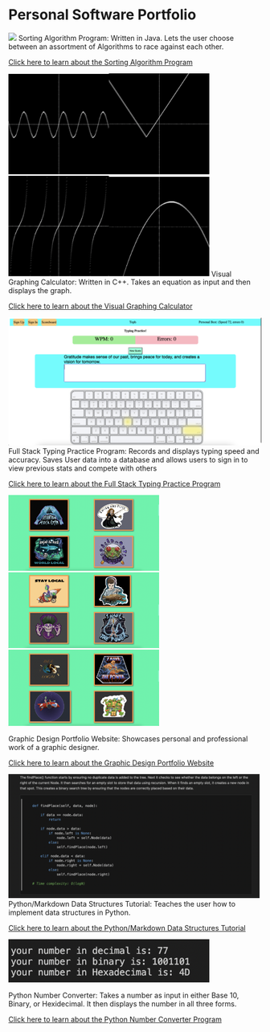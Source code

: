 # Personal Software Portfolio

![](SortingAlgorithm/src/main/resources/Sort.gif)
Sorting Algorithm Program: Written in Java. Lets the user choose between an assortment of Algorithms to race against each other.

[Click here to learn about the Sorting Algorithm Program](./SortingAlgorithm/)

<img src="./VisualGraph/photos/Sin.png" width=200><img src="./VisualGraph/photos/AbsoluteValue.png" width=200><img src="./VisualGraph/photos/Tangent.png" width=200><img src="./VisualGraph/photos/Quadratic.png" width=200>
Visual Graphing Calculator: Written in C++. Takes an equation as input and then displays the graph.

[Click here to learn about the Visual Graphing Calculator](./VisualGraph/)

<img src="./typing_project/typing_frontend/readmePhotos/keyboard.png" width=800>
Full Stack Typing Practice Program: Records and displays typing speed and accuracy. Saves User data into a database and allows users to sign in to view previous stats and compete with others

[Click here to learn about the Full Stack Typing Practice Program](./typing_project/)

<img src="./Chimichanga/micah-images/webimg1.png" width=300><img src="./Chimichanga//micah-images/webimg2.png" width=300><img src="./Chimichanga//micah-images/webimg3.png" width=300>

Graphic Design Portfolio Website: Showcases personal and professional work of a graphic designer.

[Click here to learn about the Graphic Design Portfolio Website](./Chimichanga/)

<img src="./DataStructuresTutorial/pictures/Screen Shot 2023-10-24 at 11.33.38 PM.png" width=500>
Python/Markdown Data Structures Tutorial: Teaches the user how to implement data structures in Python.

[Click here to learn about the Python/Markdown Data Structures Tutorial](./DataStructuresTutorial/)

<img src="./PythonNumberConverter//Screen Shot 2023-10-24 at 11.00.12 PM.png" width=400>

Python Number Converter: Takes a number as input in either Base 10, Binary, or Hexidecimal. It then displays the number in all three forms.

[Click here to learn about the Python Number Converter Program](./PythonNumberConverter/)
